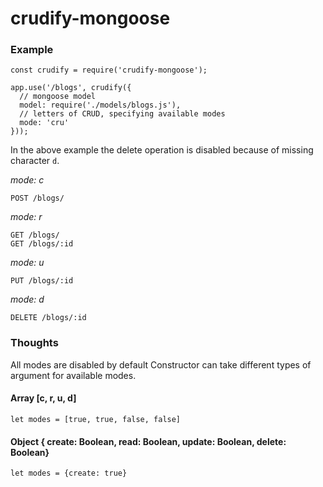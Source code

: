 # crudify-mongoose

>

### Example

    const crudify = require('crudify-mongoose');

    app.use('/blogs', crudify({
      // mongoose model
      model: require('./models/blogs.js'),
      // letters of CRUD, specifying available modes
      mode: 'cru'
    }));

In the above example the delete operation is disabled because of missing character `d`.

*mode: c*

    POST /blogs/

*mode: r*

    GET /blogs/
    GET /blogs/:id

*mode: u*

    PUT /blogs/:id

*mode: d*

    DELETE /blogs/:id


### Thoughts

All modes are disabled by default
Constructor can take different types of argument for available modes.

#### Array [c, r, u, d]
`let modes = [true, true, false, false]`

#### Object { create: Boolean, read: Boolean, update: Boolean, delete: Boolean}
`let modes = {create: true}`
